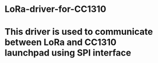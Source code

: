 # LoRa-driver-for-CC1310
# This driver is used to communicate between LoRa and CC1310 launchpad using SPI interface 
